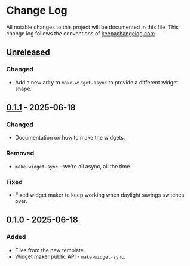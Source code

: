 # Change Log
All notable changes to this project will be documented in this file. This change log follows the conventions of [keepachangelog.com](http://keepachangelog.com/).

## [Unreleased]
### Changed
- Add a new arity to `make-widget-async` to provide a different widget shape.

## [0.1.1] - 2025-06-18
### Changed
- Documentation on how to make the widgets.

### Removed
- `make-widget-sync` - we're all async, all the time.

### Fixed
- Fixed widget maker to keep working when daylight savings switches over.

## 0.1.0 - 2025-06-18
### Added
- Files from the new template.
- Widget maker public API - `make-widget-sync`.

[Unreleased]: https://sourcehost.site/your-name/lemonade/compare/0.1.1...HEAD
[0.1.1]: https://sourcehost.site/your-name/lemonade/compare/0.1.0...0.1.1

